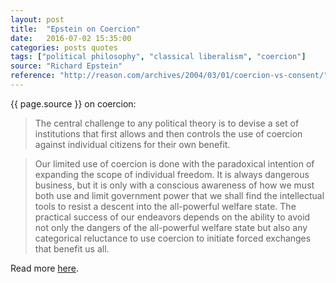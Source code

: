 ```yaml
---
layout: post
title:  "Epstein on Coercion"
date:   2016-07-02 15:35:00
categories: posts quotes
tags: ["political philosophy", "classical liberalism", "coercion"]
source: "Richard Epstein"
reference: "http://reason.com/archives/2004/03/01/coercion-vs-consent/"
---
```


{{ page.source }} on coercion:

> The central challenge to any political theory is to devise a set of institutions that first allows and then controls the use of coercion against individual citizens for their own benefit.

> Our limited use of coercion is done with the paradoxical intention of expanding the scope of individual freedom. It is always dangerous business, but it is only with a conscious awareness of how we must both use and limit government power that we shall find the intellectual tools to resist a descent into the all-powerful welfare state. The practical success of our endeavors depends on the ability to avoid not only the dangers of the all-powerful welfare state but also any categorical reluctance to use coercion to initiate forced exchanges that benefit us all.

Read more [here]({{page.reference}}).
